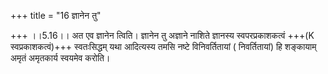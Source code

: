 +++
title = "16 ज्ञानेन तु"

+++
।।5.16।। अत एव ज्ञानेन त्विति। ज्ञानेन तु अज्ञाने नाशिते ज्ञानस्य स्वपरप्रकाशकत्वं +++(K स्वप्रकाशकत्वं)+++ स्वतःसिद्धम् यथा आदित्यस्य तमसि नष्टे विनिवर्तितायां ( निवर्तितायां) हि शङ्कायाम् अमृतं अमृतकार्य स्वयमेव करोति।
